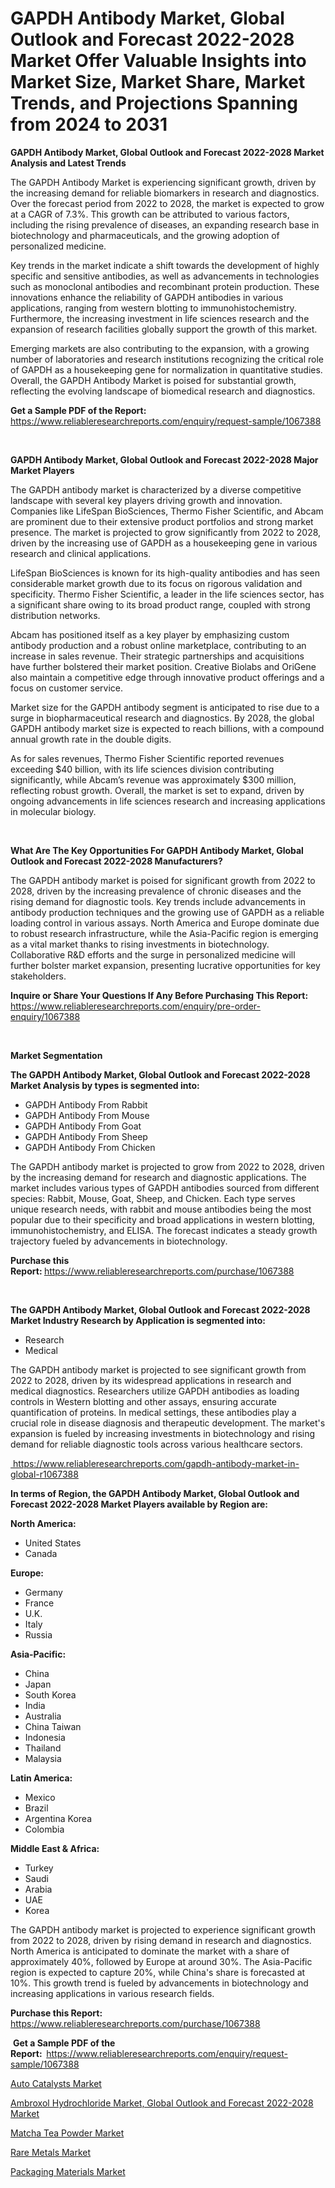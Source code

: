 <p><h1>GAPDH Antibody Market, Global Outlook and Forecast 2022-2028 Market Offer Valuable Insights into Market Size, Market Share, Market Trends, and Projections Spanning from 2024 to 2031</h1></p><p><strong>GAPDH Antibody Market, Global Outlook and Forecast 2022-2028 Market Analysis and Latest Trends</strong></p>
<p><p>The GAPDH Antibody Market is experiencing significant growth, driven by the increasing demand for reliable biomarkers in research and diagnostics. Over the forecast period from 2022 to 2028, the market is expected to grow at a CAGR of 7.3%. This growth can be attributed to various factors, including the rising prevalence of diseases, an expanding research base in biotechnology and pharmaceuticals, and the growing adoption of personalized medicine.</p><p>Key trends in the market indicate a shift towards the development of highly specific and sensitive antibodies, as well as advancements in technologies such as monoclonal antibodies and recombinant protein production. These innovations enhance the reliability of GAPDH antibodies in various applications, ranging from western blotting to immunohistochemistry. Furthermore, the increasing investment in life sciences research and the expansion of research facilities globally support the growth of this market.</p><p>Emerging markets are also contributing to the expansion, with a growing number of laboratories and research institutions recognizing the critical role of GAPDH as a housekeeping gene for normalization in quantitative studies. Overall, the GAPDH Antibody Market is poised for substantial growth, reflecting the evolving landscape of biomedical research and diagnostics.</p></p>
<p><strong>Get a Sample PDF of the Report:&nbsp;</strong> <a href="https://www.reliableresearchreports.com/enquiry/request-sample/1067388">https://www.reliableresearchreports.com/enquiry/request-sample/1067388</a></p>
<p>&nbsp;</p>
<p><strong>GAPDH Antibody Market, Global Outlook and Forecast 2022-2028 Major Market Players</strong></p>
<p><p>The GAPDH antibody market is characterized by a diverse competitive landscape with several key players driving growth and innovation. Companies like LifeSpan BioSciences, Thermo Fisher Scientific, and Abcam are prominent due to their extensive product portfolios and strong market presence. The market is projected to grow significantly from 2022 to 2028, driven by the increasing use of GAPDH as a housekeeping gene in various research and clinical applications.</p><p>LifeSpan BioSciences is known for its high-quality antibodies and has seen considerable market growth due to its focus on rigorous validation and specificity. Thermo Fisher Scientific, a leader in the life sciences sector, has a significant share owing to its broad product range, coupled with strong distribution networks.</p><p>Abcam has positioned itself as a key player by emphasizing custom antibody production and a robust online marketplace, contributing to an increase in sales revenue. Their strategic partnerships and acquisitions have further bolstered their market position. Creative Biolabs and OriGene also maintain a competitive edge through innovative product offerings and a focus on customer service.</p><p>Market size for the GAPDH antibody segment is anticipated to rise due to a surge in biopharmaceutical research and diagnostics. By 2028, the global GAPDH antibody market size is expected to reach billions, with a compound annual growth rate in the double digits. </p><p>As for sales revenues, Thermo Fisher Scientific reported revenues exceeding $40 billion, with its life sciences division contributing significantly, while Abcam’s revenue was approximately $300 million, reflecting robust growth. Overall, the market is set to expand, driven by ongoing advancements in life sciences research and increasing applications in molecular biology.</p></p>
<p>&nbsp;</p>
<p><strong>What Are The Key Opportunities For GAPDH Antibody Market, Global Outlook and Forecast 2022-2028 Manufacturers?</strong></p>
<p><p>The GAPDH antibody market is poised for significant growth from 2022 to 2028, driven by the increasing prevalence of chronic diseases and the rising demand for diagnostic tools. Key trends include advancements in antibody production techniques and the growing use of GAPDH as a reliable loading control in various assays. North America and Europe dominate due to robust research infrastructure, while the Asia-Pacific region is emerging as a vital market thanks to rising investments in biotechnology. Collaborative R&D efforts and the surge in personalized medicine will further bolster market expansion, presenting lucrative opportunities for key stakeholders.</p></p>
<p><strong>Inquire or Share Your Questions If Any Before Purchasing This Report:</strong> <a href="https://www.reliableresearchreports.com/enquiry/pre-order-enquiry/1067388">https://www.reliableresearchreports.com/enquiry/pre-order-enquiry/1067388</a></p>
<p>&nbsp;</p>
<p><strong>Market Segmentation</strong></p>
<p><strong>The GAPDH Antibody Market, Global Outlook and Forecast 2022-2028 Market Analysis by types is segmented into:</strong></p>
<p><ul><li>GAPDH Antibody From Rabbit</li><li>GAPDH Antibody From Mouse</li><li>GAPDH Antibody From Goat</li><li>GAPDH Antibody From Sheep</li><li>GAPDH Antibody From Chicken</li></ul></p>
<p><p>The GAPDH antibody market is projected to grow from 2022 to 2028, driven by the increasing demand for research and diagnostic applications. The market includes various types of GAPDH antibodies sourced from different species: Rabbit, Mouse, Goat, Sheep, and Chicken. Each type serves unique research needs, with rabbit and mouse antibodies being the most popular due to their specificity and broad applications in western blotting, immunohistochemistry, and ELISA. The forecast indicates a steady growth trajectory fueled by advancements in biotechnology.</p></p>
<p><strong>Purchase this Report:&nbsp;</strong><a href="https://www.reliableresearchreports.com/purchase/1067388">https://www.reliableresearchreports.com/purchase/1067388</a></p>
<p>&nbsp;</p>
<p><strong>The GAPDH Antibody Market, Global Outlook and Forecast 2022-2028 Market Industry Research by Application is segmented into:</strong></p>
<p><ul><li>Research</li><li>Medical</li></ul></p>
<p><p>The GAPDH antibody market is projected to see significant growth from 2022 to 2028, driven by its widespread applications in research and medical diagnostics. Researchers utilize GAPDH antibodies as loading controls in Western blotting and other assays, ensuring accurate quantification of proteins. In medical settings, these antibodies play a crucial role in disease diagnosis and therapeutic development. The market's expansion is fueled by increasing investments in biotechnology and rising demand for reliable diagnostic tools across various healthcare sectors.</p></p>
<p><a href="https://www.reliableresearchreports.com/gapdh-antibody-market-in-global-r1067388">&nbsp;https://www.reliableresearchreports.com/gapdh-antibody-market-in-global-r1067388</a></p>
<p><strong>In terms of Region, the GAPDH Antibody Market, Global Outlook and Forecast 2022-2028 Market Players available by Region are:</strong></p>
<p>
    <p> <strong> North America: </strong>
        <ul>
            <li>United States</li>
            <li>Canada</li>
        </ul>
        </p> 
    <p> <strong> Europe: </strong>
        <ul>
            <li>Germany</li>
            <li>France</li>
            <li>U.K.</li>
            <li>Italy</li>
            <li>Russia</li>
        </ul>
        </p> 
    <p> <strong> Asia-Pacific: </strong>
        <ul>
            <li>China</li>
            <li>Japan</li>
            <li>South Korea</li>
            <li>India</li>
            <li>Australia</li>
            <li>China Taiwan</li>
            <li>Indonesia</li>
            <li>Thailand</li>
            <li>Malaysia</li>
        </ul>
        </p> 
    <p> <strong> Latin America: </strong>
        <ul>
            <li>Mexico</li>
            <li>Brazil</li>
            <li>Argentina Korea</li>
            <li>Colombia</li>
        </ul>
        </p> 
    <p> <strong> Middle East & Africa: </strong>
        <ul>
            <li>Turkey</li>
            <li>Saudi</li>
            <li>Arabia</li>
            <li>UAE</li>
            <li>Korea</li>
        </ul>
    </p>
    </p>
<p><p>The GAPDH antibody market is projected to experience significant growth from 2022 to 2028, driven by rising demand in research and diagnostics. North America is anticipated to dominate the market with a share of approximately 40%, followed by Europe at around 30%. The Asia-Pacific region is expected to capture 20%, while China's share is forecasted at 10%. This growth trend is fueled by advancements in biotechnology and increasing applications in various research fields.</p></p>
<p><strong>Purchase this Report: </strong><a href="https://www.reliableresearchreports.com/purchase/1067388">https://www.reliableresearchreports.com/purchase/1067388</a></p>
<p>&nbsp;<strong>Get a Sample PDF of the Report:&nbsp;&nbsp;</strong><a href="https://www.reliableresearchreports.com/enquiry/request-sample/1067388">https://www.reliableresearchreports.com/enquiry/request-sample/1067388</a></p>
<p><strong></strong></p>
<p><p><a href="https://www.linkedin.com/pulse/insights-auto-catalysts-market-share-competitive-landscape-period-wul8c?trackingId=9YQ%2Bs4xWTHiHP4oQGFiW7A%3D%3D">Auto Catalysts Market</a></p><p><a href="https://github.com/ParvinKhatun77/Market-Research-Report-List-1/blob/main/ambroxol-hydrochloride-market-global-outlook-and-forecast-2022-2028-market.md">Ambroxol Hydrochloride Market, Global Outlook and Forecast 2022-2028 Market</a></p><p><a href="https://medium.com/@swilliamn8765/the-growth-of-the-matcha-tea-powder-market-has-been-significant-driven-by-various-critical-49e864aa71ff">Matcha Tea Powder Market</a></p><p><a href="https://issuu.com/reportprime-2/docs/rare-metals-market-size-2030.pptx_70f6b34f1886f1">Rare Metals Market</a></p><p><a href="https://issuu.com/reportprime-2/docs/packaging-materials-market-size-203_561d1a3c439023">Packaging Materials Market</a></p></p>